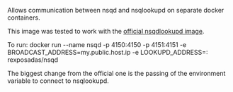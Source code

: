Allows communication between nsqd and nsqlookupd on separate docker containers.

This image was tested to work with the [official nsqdlookupd image](https://registry.hub.docker.com/u/mreiferson/nsqlookupd/).

To run: 
    docker run --name nsqd -p 4150:4150 -p 4151:4151 -e BROADCAST_ADDRESS=my.public.host.ip -e LOOKUPD_ADDRESS=<host>:<port> rexposadas/nsqd

The biggest change from the official one is the passing of the environment variable to connect to nsqlookupd.
